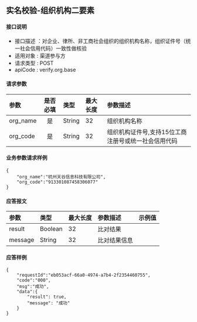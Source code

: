 ## 实名校验-组织机构二要素

#### 接口说明

* 接口描述 ：对企业、律所、非工商社会组织的组织机构名称，组织证件号（统一社会信用代码）一致性做核验
* 适用对象 : 渠道参与方
* 请求类型 : POST
* apiCode : verify.org.base

#### 请求参数
| 参数 | 是否必填 | 类型 | 最大长度 | 参数描述 |
|:----|:-------:|:-----|:-------|:--------|
| org_name | 是 | String | 32 | 组织机构名称 |
| org_code | 是 | String | 32 | 组织机构证件号,支持15位工商注册号或统一社会信用代码	 |


#### 业务参数请求样例
```
{
    "org_name":"杭州天谷信息科技有限公司",
    "org_code":"913301087458306077"
}
```

#### 应答报文

| 参数 | 类型 | 最大长度 | 参数描述 | 示例值 |
|:----|:----|:--------|:--------|:------|
| result | Boolean | 32 | 比对结果 |  |
| message | String | 32 | 比对结果信息 |  |


#### 应答样例

```
{
    "requestId":"eb053acf-66a0-4974-a7b4-2f2354460755",
    "code":"000",
    "msg":"成功",
    "data":{
        "result": true,
        "message": "成功"
    }
}
```